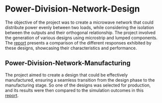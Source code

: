 # Power-Division-Network-Design
The objective of the project was to create a microwave network that could distribute power evenly between two loads, while considering the isolation between the outputs and their orthogonal relationship.
The project involved the generation of various designs using microstrip and lumped components. 
The [report](https://drive.google.com/file/d/1jxzZkuGFPxoDkinP80kKd3EmWzpcqv3J/view) presents a comparison of the different responses exhibited by these designs, showcasing their characteristics and performance.
## Power-Division-Network-Manufacturing
The project aimed to create a design that could be effectively manufactured, ensuring a seamless transition from the design phase to the manufacturing stage.
So one of the designs was selected for production, and its results were then compared to the simulation outcomes in this [report](https://drive.google.com/file/d/1s222ZiIp5RGhS4IHlHfk_1quhVAY7pju/view).
 
